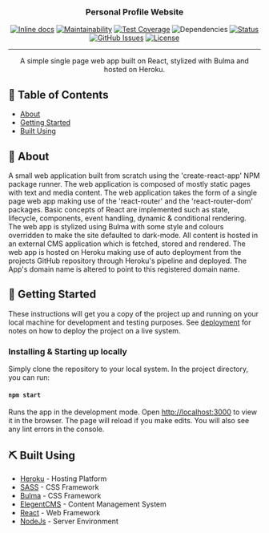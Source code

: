 <h3 align="center">Personal Profile Website</h3>

<div align="center">

  [![Inline docs](http://inch-ci.org/github/Yurizaki/pf-frontend.svg?branch=main)](http://inch-ci.org/github/Yurizaki/pf-frontend)
  [![Maintainability](https://api.codeclimate.com/v1/badges/3b51042d4a9046f16811/maintainability)](https://codeclimate.com/github/Yurizaki/pf-frontend/maintainability)
  [![Test Coverage](https://api.codeclimate.com/v1/badges/3b51042d4a9046f16811/test_coverage)](https://codeclimate.com/github/Yurizaki/pf-frontend/test_coverage)
  ![Dependencies](https://david-dm.org/Yurizaki/pf-frontend.svg)
  [![Status](https://img.shields.io/badge/status-active-success.svg)]()
  [![GitHub Issues](https://img.shields.io/github/issues/yurizaki/pf-frontend.svg)](https://github.com/yurizaki/pf-frontend/issues)
  [![License](https://img.shields.io/badge/license-MIT-blue.svg)](/LICENSE)

</div>

---

<p align="center">
    A simple single page web app built on React, stylized with Bulma and hosted on Heroku.
    <br>
</p>

## 📝 Table of Contents
- [About](#about)
- [Getting Started](#getting_started)
- [Built Using](#built_using)

## 🧐 About <a name = "about"></a>
A small web application built from scratch using the 'create-react-app' NPM package runner. The web application is composed of mostly static pages with text and media content. The web application takes the form of a single page web app making use of the 'react-router' and the 'react-router-dom' packages. Basic concepts of React are implemented such as state, lifecycle, components, event handling, dynamic & conditional rendering. The web app is stylized using Bulma with some style and colours overridden to make the site defaulted to dark-mode. All content is hosted in an external CMS application which is fetched, stored and rendered. The web app is hosted on Heroku making use of auto deployment from the projects GitHub repository through Heroku's pipeline and deployed. The App's domain name is altered to point to this registered domain name.

## 🏁 Getting Started <a name = "getting_started"></a>
These instructions will get you a copy of the project up and running on your local machine for development and testing purposes. See [deployment](#deployment) for notes on how to deploy the project on a live system.

### Installing & Starting up locally
Simply clone the repository to your local system. In the project directory, you can run:

#### `npm start`

Runs the app in the development mode. Open [http://localhost:3000](http://localhost:3000) to view it in the browser.
The page will reload if you make edits. You will also see any lint errors in the console.

## ⛏️ Built Using <a name = "built_using"></a>
- [Heroku](https://heroku.com/) - Hosting Platform
- [SASS](https://sass-lang.com/) - CSS Framework
- [Bulma](https://www.mongodb.com/) - CSS Framework
- [ElegentCMS](https://www.elegantcms.io/) - Content Management System
- [React](https://reactjs.org/) - Web Framework
- [NodeJs](https://nodejs.org/en/) - Server Environment
